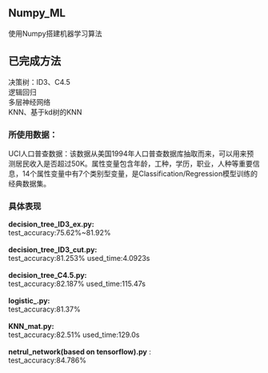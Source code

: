 ## Numpy_ML
使用Numpy搭建机器学习算法
## 已完成方法
  决策树：ID3、C4.5</br>
  逻辑回归</br>
  多层神经网络</br>
  KNN、基于kd树的KNN</br>
### 所使用数据：
UCI人口普查数据：该数据从美国1994年人口普查数据库抽取而来，可以用来预测居民收入是否超过50K。属性变量包含年龄，工种，学历，职业，人种等重要信息，14个属性变量中有7个类别型变量，是Classification/Regression模型训练的经典数据集。
### 具体表现
<strong>decision_tree_ID3_ex.py:</strong> </br> 
  test_accuracy:75.62%~81.92%</br></br> 
<strong>decision_tree_ID3_cut.py:</strong> </br> 
  test_accuracy:81.253% used_time:4.0923s</br></br> 
<strong>decision_tree_C4.5.py:</strong> </br>
  test_accuracy:82.187% used_time:115.47s</br></br> 
<strong>logistic_.py:</strong> </br> 
  test_accuracy:81.37% </br></br> 
<strong>KNN_mat.py:</strong> </br> 
  test_accuracy:82.51% used_time:129.0s</br></br> 
<strong>netrul_network(based on tensorflow).py</strong> :
  </br> test_accuracy:84.786%
